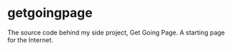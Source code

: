 # getgoingpage
The source code behind my side project, Get Going Page. A starting page for the Internet.
